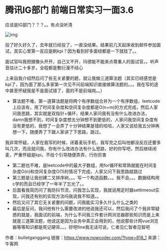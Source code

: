 # 腾讯IG部门  前端日常实习一面3.6

应该是IG部门？？？。。有点没听清

![img](D:/%E6%96%87%E4%BB%B6/typora%E5%9B%BE%E7%89%87/D2B5CA33BD970F64A6301FA75AE2EB22.png)

投了好久好久了，去年就已经投了，一直没结果。结果前几天起床收到邮件参加面试，其实心里第一反应是刷kpi？因为看到好多面经都是一下就挂了。。



面试官叫我把摄像头开开，自己又不开，玛德能不能来点尊重人的面试官。。听声音估计二十多岁，全程都是敷衍漫不经心

上来自我介绍然后问了些无关紧要的题，就让我做三道算法题（其实已经感觉是kpi了，因为面了那么多家第一次见不问前端知识直接做算法题的。。。我在写的途中甚至怀疑我是不是面试错了，面的不是前端岗。。）

- 算法题不难，第一道算法题是将两个有序数组合并为一个有序数组，leetcode上应该有，用了时间复杂度和空间复杂度都是O(n+m)的方式完成，然后人家问我思路，其实就是双指针+循环，结果人家问我有没有什么改进办法，damn我想不到，时间复杂度想五分钟想不到更低的，人家问我空间复杂度有没有更低的，我想了一会弄了十分钟结果是错的哈哈，人家又说给我五分钟再想一下，随便弄了下跟人家讲了下思路，跳过。

我非常怀疑，人家在我写的时候，闭着麦玩手机，我写完之后叫他都没反应还要多叫几次，而且就问我，你有什么改进办法有什么思路，好的你写吧，然后继续闭麦，严重怀疑是kpi，不给个引导随便弄弄，行你厉害

- 第二题也不难，是leetcode中的最大子数组，用for循环和常熟就能在时间复杂度O(n)和空间复杂度O(1)的情况下完成，人家又问下我思路就跳过
- 第三题是让我创建二叉排序树。。。写一个构造函数。。。我不会。。。数据结构用c学的而且已经学了一年半了忘光了。。
- 后面看我简历问了我防抖节流，问我怎么实现，我就说用定时器settimeout实现，问我还有别的实现方法吗我说我不知道。。
- 然后又问了其它无关紧要的问题，问我能实习多久什么什么之类的
- 最后是反问，我问他有什么需要改进的他说我还可以，然后我问了个我非常疑惑的就是，我面试的前端，为什么不问我三件套计网浏览器那些知识而是上来就是三道算法题，他说这是因为业务中真正会用到的，他说那些计网vue浏览器等等知识都是死记硬背。。。好吧fine我无话可说，仁者见仁智者见智吧



作者：bulletganggang
链接：https://www.nowcoder.com/?type=818_1
来源：牛客网